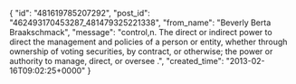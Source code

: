  {
   "id": "481619785207292",
   "post_id": "462493170453287_481479325221338",
   "from_name": "Beverly Berta Braakschmack",
   "message": "control,n. The direct or indirect power to direct the management and policies of a person or entity, whether through ownership of voting securities, by contract, or otherwise; the power or authority to manage, direct, or oversee <the principal exercised control over the agent>.",
   "created_time": "2013-02-16T09:02:25+0000"
 }
